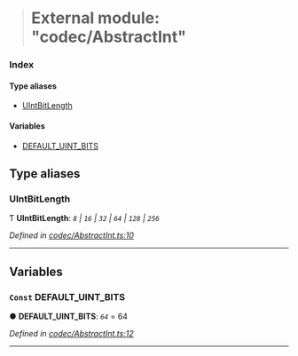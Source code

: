 > # External module: "codec/AbstractInt"

### Index

#### Type aliases

* [UIntBitLength](_codec_abstractint_.md#uintbitlength)

#### Variables

* [DEFAULT_UINT_BITS](_codec_abstractint_.md#const-default_uint_bits)

## Type aliases

###  UIntBitLength

Ƭ **UIntBitLength**: *`8` | `16` | `32` | `64` | `128` | `256`*

*Defined in [codec/AbstractInt.ts:10](https://github.com/polkadot-js/api/blob/66d96d3/packages/types/src/codec/AbstractInt.ts#L10)*

___

## Variables

### `Const` DEFAULT_UINT_BITS

● **DEFAULT_UINT_BITS**: *`64`* = 64

*Defined in [codec/AbstractInt.ts:12](https://github.com/polkadot-js/api/blob/66d96d3/packages/types/src/codec/AbstractInt.ts#L12)*

___